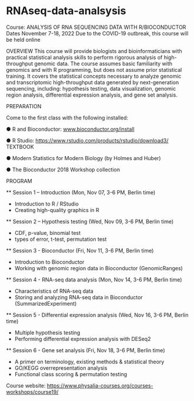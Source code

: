 # RNAseq-data-analsysis
Course: ANALYSIS OF RNA SEQUENCING DATA WITH R/BIOCONDUCTOR
Dates
November 7-18, 2022
Due to the COVID-19 outbreak, this course will be held online
 
OVERVIEW
This course will provide biologists and bioinformaticians with practical  statistical analysis skills to perform rigorous analysis of high-throughput  genomic data. The course assumes basic familiarity with genomics and with R  programming, but does not assume prior statistical training.  It covers the statistical concepts necessary to analyze genomic and transcriptomic  high-throughput data generated by next-generation sequencing, including:  hypothesis testing, data visualization, genomic region analysis, differential  expression analysis, and gene set analysis.
 
 
PREPARATION

Come to the first class with the following installed:
 
 
●             R and Bioconductor: www.bioconductor.org/install
 
●             R Studio: https://www.rstudio.com/products/rstudio/download3/
TEXTBOOK
 
●             Modern Statistics for Modern Biology (by Holmes and Huber)
 
●             The Bioconductor 2018 Workshop collection
 
PROGRAM

** Session 1 – Introduction (Mon, Nov 07, 3-6 PM, Berlin time)

- Introduction to R / RStudio
- Creating high-quality graphics in R
 

** Session 2 – Hypothesis testing (Wed, Nov 09, 3-6 PM, Berlin time)

- CDF, p-value, binomial test
- types of error, t-test, permutation test


** Session 3 - Bioconductor (Fri, Nov 11, 3-6 PM, Berlin time)

- Introduction to Bioconductor
- Working with genomic region data in Bioconductor (GenomicRanges)

 
** Session 4 - RNA-seq data analysis (Mon, Nov 14, 3-6 PM, Berlin time)

- Characteristics of RNA-seq data
- Storing and analyzing RNA-seq data in Bioconductor (SummarizedExperiment)


** Session 5 - Differential expression analysis (Wed, Nov 16, 3-6 PM, Berlin time)

- Multiple hypothesis testing
- Performing differential expression analysis with DESeq2


** Session 6 - Gene set analysis (Fri, Nov 18, 3-6 PM, Berlin time)

- A primer on terminology, existing methods & statistical theory
- GO/KEGG overrepresentation analysis
- Functional class scoring & permutation testing



Course website: https://www.physalia-courses.org/courses-workshops/course19/

